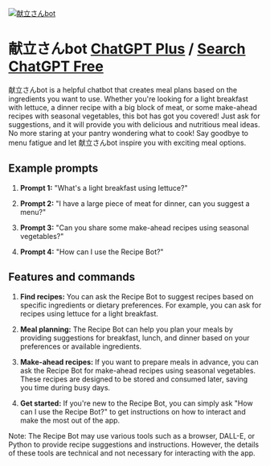 
[![献立さんbot](https://files.oaiusercontent.com/file-x4gx4UuE4WFuhgkbfkrmpfRC?se=2123-10-17T01%3A38%3A56Z&sp=r&sv=2021-08-06&sr=b&rscc=max-age%3D31536000%2C%20immutable&rscd=attachment%3B%20filename%3D4e10b344-3b5c-444d-b33c-aafecaf46cbc.png&sig=/5vJtYHeQ5FkUl8dRxOUuvGjYJZmLJrsEuo6/CFVvDk%3D)](https://chat.openai.com/g/g-PzyVq8Ty2-xian-li-sanbot)

# 献立さんbot [ChatGPT Plus](https://chat.openai.com/g/g-PzyVq8Ty2-xian-li-sanbot) / [Search ChatGPT Free](https://gptcall.net/index.html#/?search=%E7%8C%AE%E7%AB%8B%E3%81%95%E3%82%93bot)

献立さんbot is a helpful chatbot that creates meal plans based on the ingredients you want to use. Whether you're looking for a light breakfast with lettuce, a dinner recipe with a big block of meat, or some make-ahead recipes with seasonal vegetables, this bot has got you covered! Just ask for suggestions, and it will provide you with delicious and nutritious meal ideas. No more staring at your pantry wondering what to cook! Say goodbye to menu fatigue and let 献立さんbot inspire you with exciting meal options.

## Example prompts

1. **Prompt 1:** "What's a light breakfast using lettuce?"

2. **Prompt 2:** "I have a large piece of meat for dinner, can you suggest a menu?"

3. **Prompt 3:** "Can you share some make-ahead recipes using seasonal vegetables?"

4. **Prompt 4:** "How can I use the Recipe Bot?"

## Features and commands

1. **Find recipes:** You can ask the Recipe Bot to suggest recipes based on specific ingredients or dietary preferences. For example, you can ask for recipes using lettuce for a light breakfast.

2. **Meal planning:** The Recipe Bot can help you plan your meals by providing suggestions for breakfast, lunch, and dinner based on your preferences or available ingredients.

3. **Make-ahead recipes:** If you want to prepare meals in advance, you can ask the Recipe Bot for make-ahead recipes using seasonal vegetables. These recipes are designed to be stored and consumed later, saving you time during busy days.

4. **Get started:** If you're new to the Recipe Bot, you can simply ask "How can I use the Recipe Bot?" to get instructions on how to interact and make the most out of the app.

Note: The Recipe Bot may use various tools such as a browser, DALL-E, or Python to provide recipe suggestions and instructions. However, the details of these tools are technical and not necessary for interacting with the app.


